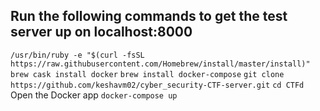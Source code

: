 ## Run the following commands to get the test server up on localhost:8000

`/usr/bin/ruby -e "$(curl -fsSL https://raw.githubusercontent.com/Homebrew/install/master/install)"`
`brew cask install docker`
`brew install docker-compose`
`git clone https://github.com/keshavm02/cyber_security-CTF-server.git`
`cd CTFd`
Open the Docker app
`docker-compose up`
